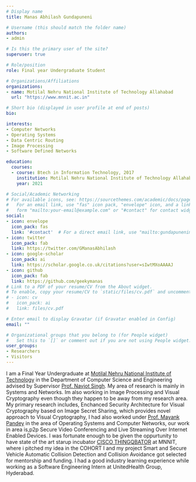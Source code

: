 ```yaml
---
# Display name
title: Manas Abhilash Gundapuneni

# Username (this should match the folder name)
authors:
- admin

# Is this the primary user of the site?
superuser: true

# Role/position
role: Final year Undergraduate Student

# Organizations/Affiliations
organizations:
- name: Motilal Nehru National Institute of Technology Allahabad
  url: "https://www.mnnit.ac.in"

# Short bio (displayed in user profile at end of posts)
bio: 

interests:
- Computer Networks
- Operating Systems
- Data Centric Routing
- Image Processing
- Software Defined Networks

education:
  courses:
  - course: Btech in Information Technology, 2017
    institution: Motilal Nehru National Institute of Technology Allahabad
    year: 2021

# Social/Academic Networking
# For available icons, see: https://sourcethemes.com/academic/docs/page-builder/#icons
#   For an email link, use "fas" icon pack, "envelope" icon, and a link in the
#   form "mailto:your-email@example.com" or "#contact" for contact widget.
social:
- icon: envelope
  icon_pack: fas
  link: '#contact'  # For a direct email link, use "mailto:gundapunenimanas@gmail.com".
- icon: twitter
  icon_pack: fab
  link: https://twitter.com/GManasAbhilash
- icon: google-scholar
  icon_pack: ai
  link: https://scholar.google.co.uk/citations?user=sIwtMXoAAAAJ
- icon: github
  icon_pack: fab
  link: https://github.com/geekymanas
# Link to a PDF of your resume/CV from the About widget.
# To enable, copy your resume/CV to `static/files/cv.pdf` and uncomment the lines below.
# - icon: cv
#   icon_pack: ai
#   link: files/cv.pdf

# Enter email to display Gravatar (if Gravatar enabled in Config)
email: ""

# Organizational groups that you belong to (for People widget)
#   Set this to `[]` or comment out if you are not using People widget.
user_groups:
- Researchers
- Visitors
---
```

I am a Final Year Undergraduate at <a href=https://mnnit.ac.in>Motilal Nehru National Institute of Technology</a> in the Department of Computer Science and Engineering advised by Supervisor <a href=http://www.mnnit.ac.in/images/newstories/2020/csed/NAVJOT_SINGH_MNNIT_M20.pdf>Prof. Navjot Singh</a>. My area of research is mainly in Systems and Networks. Im also working in Image Processing and Visual Cryptography even though they happen to be away from my research area. My primary research includes, Enchanced Security Architecture for Visual Cryptography based on Image Secret Sharing, which provides novel approach to Visual Cryptography, I had also worked under <a href=http://www.mnnit.ac.in/images/csedfp/mpandey/>Prof. Mayank Pandey</a> in the area of Operating Systems and Computer Networks, our work in area is,p2p Secure Video Conferencing and Live Streaming Over Internet Enabled Devices. I was fortunate enough to be given the oppurtunity to have state of the art starup incubator <a href=https://tqb.li2.in/thingqbator-mnnit>CISCO THINGQBATOR</a> at MNNIT, where i pitched my idea in the COHORT I and my project Smart and Secure Vehicle Automatic Collision Detection and Collision Avoidance got selected for mentorship and funding. I had a good industry learning experience while working as a Software Engineering Intern at UnitedHealth Group, Hyderabad.
